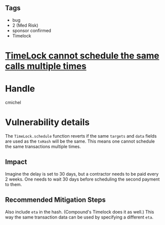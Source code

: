 ## Tags

- bug
- 2 (Med Risk)
- sponsor confirmed
- Timelock

# [TimeLock cannot schedule the same calls multiple times](https://github.com/code-423n4/2021-08-yield-findings/issues/27) 

# Handle

cmichel


# Vulnerability details

The `TimeLock.schedule` function reverts if the same `targets` and `data` fields are used as the `txHash` will be the same.
This means one cannot schedule the same transactions multiple times.

## Impact
Imagine the delay is set to 30 days, but a contractor needs to be paid every 2 weeks.
One needs to wait 30 days before scheduling the second payment to them.

## Recommended Mitigation Steps
Also include `eta` in the hash. (Compound's Timelock does it as well.) This way the same transaction data can be used by specifying a different `eta`.


